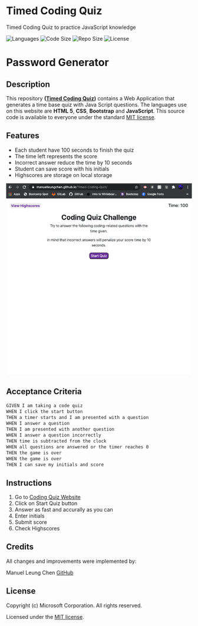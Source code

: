 # Timed Coding Quiz
Timed Coding Quiz to practice JavaScript knowledge

![Languages](https://img.shields.io/github/languages/top/manuelleungchen/Timed-Coding-Quiz) ![Code Size](https://img.shields.io/github/languages/code-size/manuelleungchen/Timed-Coding-Quiz) ![Repo Size](https://img.shields.io/github/repo-size/manuelleungchen/Timed-Coding-Quiz) ![License](https://img.shields.io/github/license/manuelleungchen/Timed-Coding-Quiz)

# Password Generator

## Description
This repository **\([Timed Coding Quiz](https://github.com/manuelleungchen/Timed-Coding-Quiz)\)** contains a Web Application that generates a time base quiz with Java Script questions. The languages use on this website are **HTML 5**, **CSS**, **Bootstrap** and **JavaScript**. This source code is available to everyone under the standard [MIT license](https://github.com/manuelleungchen/Timed-Coding-Quiz/blob/main/LICENSE).

## Features
* Each student have 100 seconds to finish the quiz
* The time left represents the score
* Incorrect answer reduce the time by 10 seconds
* Student can save score with his initials
* Highscores are storage on local storage 

![Password Generator Web Application](./timed-coding-quiz.png)

## Acceptance Criteria
```
GIVEN I am taking a code quiz
WHEN I click the start button
THEN a timer starts and I am presented with a question
WHEN I answer a question
THEN I am presented with another question
WHEN I answer a question incorrectly
THEN time is subtracted from the clock
WHEN all questions are answered or the timer reaches 0
THEN the game is over
WHEN the game is over
THEN I can save my initials and score
```

## Instructions
1. Go to [Coding Quiz Website](https://manuelleungchen.github.io/Timed-Coding-Quiz/)
2. Click on Start Quiz button
3. Answer as fast and accurally as you can
4. Enter initials 
5. Submit score
6. Check Highscores

## Credits
All changes and improvements were implemented by:

Manuel Leung Chen [GitHub](https://github.com/manuelleungchen)

## License
Copyright \(c\) Microsoft Corporation. All rights reserved.

Licensed under the [MIT license](https://github.com/manuelleungchen/Timed-Coding-Quiz/blob/main/LICENSE).

